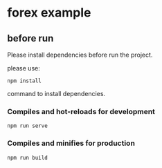 # forex example


## before run

Please install dependencies before run the project.

please use: 
```
npm install
```
command to install dependencies. 

### Compiles and hot-reloads for development
```
npm run serve
```

### Compiles and minifies for production
```
npm run build
``` 
